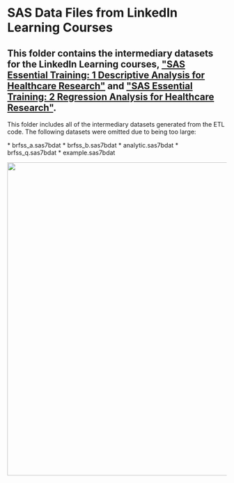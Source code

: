 # SAS Data Files from LinkedIn Learning Courses
## This folder contains the intermediary datasets for the LinkedIn Learning courses,  ["SAS Essential Training: 1 Descriptive Analysis for Healthcare Research"](https://www.linkedin.com/learning/sas-essential-training-1-descriptive-analysis-for-healthcare-research/sas-essential-training-descriptive-analysis?resume=false&u=2125562)  and  ["SAS Essential Training: 2 Regression Analysis for Healthcare Research"](https://www.linkedin.com/learning/sas-essential-training-2-regression-analysis-for-healthcare-research/introduction-to-the-course?resume=false&u=2125562). 
<p>This folder includes all of the intermediary datasets generated from the ETL code. The following datasets were omitted due to being too large:</p>
* brfss_a.sas7bdat
* brfss_b.sas7bdat
* analytic.sas7bdat
* brfss_q.sas7bdat
* example.sas7bdat

<p align="center">
<a href="https://www.linkedin.com/learning/instructors/monika-wahi?u=2125562" target="_blank">
  <img width="720"  border="0" align="center"  src="https://mcusercontent.com/621df57761f88c40b09e799f0/images/d88fae24-a709-b502-4539-3ca601203446.jpg">
</a>
  <p align="center">


